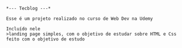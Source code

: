     *--- Tecblog ---*
    
    Esse é um projeto realizado no curso de Web Dev na Udemy
    
    Incluído nele
    >landing page simples, com o objetivo de estudar sobre HTML e Css
    feito com o objetivo de estudo
